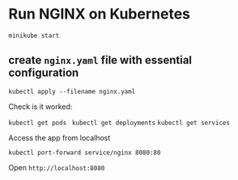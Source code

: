 #  Run NGINX on Kubernetes

``` minikube start ```

## create ``` nginx.yaml ``` file with essential configuration

``` kubectl apply --filename nginx.yaml ```

Check is it worked:

``` kubectl get pods ```
``` kubectl get deployments```
``` kubectl get services ```

Access the app from localhost

``` kubectl port-forward service/nginx 8080:80 ```

Open   ```http://localhost:8080```